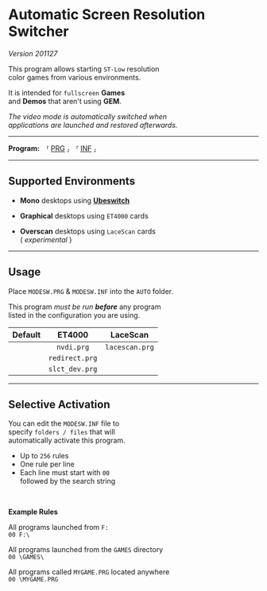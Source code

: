 
[Ubeswitch]: https://github.com/planeturban/ubeswitchmk6

[PRG]: Release/MODESW.PRG
[INF]: Release/MODESW.INF


# Automatic Screen Resolution Switcher
*Version 201127*

This program allows starting `ST-Low` resolution <br>
color games from various environments.

It is intended for `fullscreen` **Games** <br>
and **Demos** that aren't using **GEM**.

*The video mode is automatically switched when* <br>
*applications are launched and restored afterwards.*

---

**Program:** ⸢ [PRG] ⸥ ⸢ [INF] ⸥

---

## Supported Environments

- **Mono** desktops using **[Ubeswitch]**

- **Graphical** desktops using `ET4000` cards

- **Overscan** desktops using `LaceScan` cards <br>
  ( *experimental* )

---

## Usage

Place `MODESW.PRG` & `MODESW.INF` into the `AUTO` folder.

This program *must be run* ***before*** any program <br>
listed in the configuration you are using.

| Default |     ET4000     |    LaceScan    |
|:-------:|:--------------:|:--------------:|
|         | `nvdi.prg`     | `lacescan.prg` |
|         | `redirect.prg` |                |
|         | `slct_dev.prg` |                |

---

## Selective Activation

You can edit the `MODESW.INF` file to <br>
specify `folders / files` that will <br>
automatically activate this program.

- Up to `256` rules
- One rule per line
- Each line must start with `00 `<br>
  followed by the search string

<br>

**Example Rules**

All programs launched from `F:` <br>
`00 F:\`

All programs launched from the `GAMES` directory <br>
`00 \GAMES\`

All programs called `MYGAME.PRG` located anywhere <br>
`00 \MYGAME.PRG`
